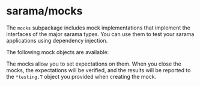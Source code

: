 # sarama/mocks

The `mocks` subpackage includes mock implementations that implement the interfaces of the major sarama types.
You can use them to test your sarama applications using dependency injection.

The following mock objects are available:

The mocks allow you to set expectations on them. When you close the mocks, the expectations will be verified,
and the results will be reported to the `*testing.T` object you provided when creating the mock.
